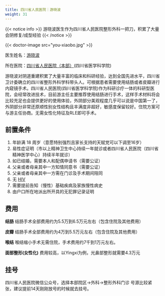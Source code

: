 ```yaml
---
title: 四川省人民医院｜游晓波
weight: 31
---
```


{{< notice info >}} 游晓波医生作为四川省人民医院整形外科一把刀，积累了大量会阴修复/成型经验 {{< /notice >}}

{{< doctor-image src="you-xiaobo.jpg" >}}

医生姓名：[游晓波](https://www.samsph.com/expert/2021/YqaQg5dn.html)

所在医院：[四川省人民医院（本部）](https://www.amap.com/place/B001C7WOHZ)(四川省医学科学院)

游晓波对阴道重建积累了大量丰富的临床和科研经验，达到全国先进水平，四川省卫计委确立的四川省整形外科学科带头人。可根据患者需要使用结肠或者皮瓣进行内窥镜手术。四川省人民医院(四川省医学科学院)作为科研诊疗一体的科研型医院，会经常改进技术，目前游主任主要推荐使用结肠进行手术，这样手术材料将会比较充足也会提供更好的使用体验，外阴部分美观程度几乎可以说是中国第一了，外阴部分非常还原顺性别女性结构且丰满度非超好，敏感度保留较好。住院方案可与游主任协商。无需女性化特征及RLE即可手术。


## 前置条件

1. 年龄满 18 周岁（意愿特别强烈且家长支持的天赋党可以下调至16岁）
1. 易性症证明（市以上精神卫生中心持续一年就诊或者四川省人民医院（四川省精神医学中心）持续半年就诊）
2. 如已结婚，需要本人和配偶申请书（需要公证）
3. 父亲或者母亲其中一方知情同意书（需要公证）
4. 父亲或者母亲其中一方需在门诊及手术期间陪同
5. 无 [HIV](https://zh.wikipedia.org/zh-cn/HIV)
6. 需要提前告知（慢性）基础疾病及家族慢性病史
7. 由户口所在地派出所开具的无犯罪记录证明


## 费用

**结肠**
结肠手术全部费用约为5.5万到6.5万元左右（包含住院及其他费用）

**皮瓣**
结肠手术全部费用约为4万到5.5万元左右（包含住院及其他费用）

**喉结**
喉结缩小手术无需住院，手术费用约7千到1万元左右。

**面部整形(女性化)**
费用较高，以Yingxi为例，光鼻部整形就需要4.3万元

## 挂号

   四川省人民医院微信公众号，选择本部院区→外科→整形外科门诊
   号源比较紧张，建议提前14天刚刚放号的时候就去挂号。
